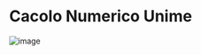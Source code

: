 # Cacolo Numerico Unime
![image](https://github.com/NinoSecret/Esercizi_Calcolo_Numerico/assets/78814851/f87f97c2-5790-4bc3-af87-5ace6caf3248)
